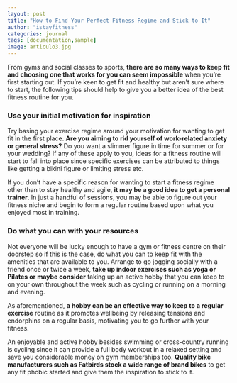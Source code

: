 ```yaml
---
layout: post
title: "How to Find Your Perfect Fitness Regime and Stick to It"
author: "istayfitness"
categories: journal
tags: [documentation,sample]
image: articulo3.jpg
---
```


From gyms and social classes to sports, **there are so many ways to keep fit and choosing one that works for you can seem impossible** when you’re first starting out. If you’re keen to get fit and healthy but aren’t sure where to start, the following tips should help to give you a better idea of the best fitness routine for you.

### Use your initial motivation for inspiration

Try basing your exercise regime around your motivation for wanting to get fit in the first place. **Are you aiming to rid yourself of work-related anxiety or general stress?** Do you want a slimmer figure in time for summer or for your wedding? If any of these apply to you, ideas for a fitness routine will start to fall into place since specific exercises can be attributed to things like getting a bikini figure or limiting stress etc.

If you don’t have a specific reason for wanting to start a fitness regime other than to stay healthy and agile, **it may be a good idea to get a personal trainer**. In just a handful of sessions, you may be able to figure out your fitness niche and begin to form a regular routine based upon what you enjoyed most in training.

### Do what you can with your resources

Not everyone will be lucky enough to have a gym or fitness centre on their doorstep so if this is the case, do what you can to keep fit with the amenities that are available to you. Arrange to go jogging socially with a friend once or twice a week, **take up indoor exercises such as yoga or Pilates or maybe consider** taking up an active hobby that you can keep to on your own throughout the week such as cycling or running on a morning and evening.

As aforementioned, **a hobby can be an effective way to keep to a regular exercise** routine as it promotes wellbeing by releasing tensions and endorphins on a regular basis, motivating you to go further with your fitness.

An enjoyable and active hobby besides swimming or cross-country running is cycling since it can provide a full body workout in a relaxed setting and save you considerable money on gym memberships too. **Quality bike manufacturers such as Fatbirds stock a wide range of brand bikes** to get any fit phobic started and give them the inspiration to stick to it.
